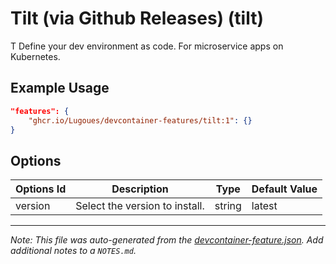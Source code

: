 
# Tilt (via Github Releases) (tilt)

T Define your dev environment as code. For microservice apps on Kubernetes.

## Example Usage

```json
"features": {
    "ghcr.io/Lugoues/devcontainer-features/tilt:1": {}
}
```

## Options

| Options Id | Description | Type | Default Value |
|-----|-----|-----|-----|
| version | Select the version to install. | string | latest |



---

_Note: This file was auto-generated from the [devcontainer-feature.json](https://github.com/Lugoues/devcontainer-features/blob/main/src/tilt/devcontainer-feature.json).  Add additional notes to a `NOTES.md`._
